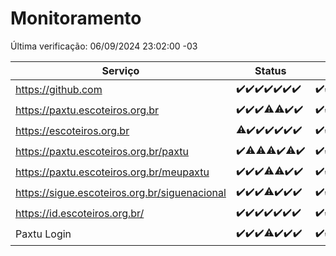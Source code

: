 # Monitoramento

Última verificação: 06/09/2024 23:02:00 -03

|Serviço|Status|Últimas 24h|
|---|---|---|
|https://github.com|<span title="2024-08-31: OK=23">✔️</span><span title="2024-09-01: OK=23">✔️</span><span title="2024-09-02: OK=23">✔️</span><span title="2024-09-03: OK=23">✔️</span><span title="2024-09-04: OK=23">✔️</span><span title="2024-09-05: OK=23">✔️</span><span title="2024-09-06: OK=1">✔️</span>|<span title="05/09/2024 23:04:00 -03 : 200">✔️</span><span title="06/09/2024 00:09:00 -03 : 200">✔️</span><span title="06/09/2024 01:09:00 -03 : 200">✔️</span><span title="06/09/2024 02:08:00 -03 : 200">✔️</span><span title="06/09/2024 03:11:00 -03 : 200">✔️</span><span title="06/09/2024 04:07:00 -03 : 200">✔️</span><span title="06/09/2024 05:10:00 -03 : 200">✔️</span><span title="06/09/2024 06:08:00 -03 : 200">✔️</span><span title="06/09/2024 07:07:00 -03 : 200">✔️</span><span title="06/09/2024 08:07:00 -03 : 200">✔️</span><span title="06/09/2024 09:13:00 -03 : 200">✔️</span><span title="06/09/2024 10:13:00 -03 : 200">✔️</span><span title="06/09/2024 11:07:00 -03 : 200">✔️</span><span title="06/09/2024 12:07:00 -03 : 200">✔️</span><span title="06/09/2024 13:08:00 -03 : 200">✔️</span><span title="06/09/2024 14:06:00 -03 : 200">✔️</span><span title="06/09/2024 15:10:00 -03 : 200">✔️</span><span title="06/09/2024 16:06:00 -03 : 200">✔️</span><span title="06/09/2024 17:08:00 -03 : 200">✔️</span><span title="06/09/2024 18:07:00 -03 : 200">✔️</span><span title="06/09/2024 19:07:00 -03 : 200">✔️</span><span title="06/09/2024 20:08:00 -03 : 200">✔️</span><span title="06/09/2024 21:36:00 -03 : 200">✔️</span><span title="06/09/2024 23:02:00 -03 : 200">✔️</span>|
|https://paxtu.escoteiros.org.br|<span title="2024-08-31: OK=23">✔️</span><span title="2024-09-01: OK=23">✔️</span><span title="2024-09-02: OK=23">✔️</span><span title="2024-09-03: OK=21, Falhas=2">⚠️</span><span title="2024-09-04: OK=22, Falhas=1">⚠️</span><span title="2024-09-05: OK=23">✔️</span><span title="2024-09-06: OK=1">✔️</span>|<span title="05/09/2024 23:04:00 -03 : 200">✔️</span><span title="06/09/2024 00:09:00 -03 : 200">✔️</span><span title="06/09/2024 01:09:00 -03 : 200">✔️</span><span title="06/09/2024 02:08:00 -03 : 200">✔️</span><span title="06/09/2024 03:11:00 -03 : 200">✔️</span><span title="06/09/2024 04:07:00 -03 : 200">✔️</span><span title="06/09/2024 05:10:00 -03 : 200">✔️</span><span title="06/09/2024 06:08:00 -03 : 200">✔️</span><span title="06/09/2024 07:07:00 -03 : 200">✔️</span><span title="06/09/2024 08:07:00 -03 : 200">✔️</span><span title="06/09/2024 09:13:00 -03 : 200">✔️</span><span title="06/09/2024 10:13:00 -03 : 200">✔️</span><span title="06/09/2024 11:07:00 -03 : 200">✔️</span><span title="06/09/2024 12:07:00 -03 : 200">✔️</span><span title="06/09/2024 13:08:00 -03 : 200">✔️</span><span title="06/09/2024 14:06:00 -03 : 200">✔️</span><span title="06/09/2024 15:10:00 -03 : 200">✔️</span><span title="06/09/2024 16:06:00 -03 : 200">✔️</span><span title="06/09/2024 17:08:00 -03 : 0">❌</span><span title="06/09/2024 18:07:00 -03 : 200">✔️</span><span title="06/09/2024 19:07:00 -03 : 200">✔️</span><span title="06/09/2024 20:08:00 -03 : 200">✔️</span><span title="06/09/2024 21:36:00 -03 : 200">✔️</span><span title="06/09/2024 23:02:00 -03 : 200">✔️</span>|
|https://escoteiros.org.br|<span title="2024-08-31: OK=22, Falhas=1">⚠️</span><span title="2024-09-01: OK=23">✔️</span><span title="2024-09-02: OK=23">✔️</span><span title="2024-09-03: OK=23">✔️</span><span title="2024-09-04: OK=23">✔️</span><span title="2024-09-05: OK=23">✔️</span><span title="2024-09-06: OK=1">✔️</span>|<span title="05/09/2024 23:04:00 -03 : 200">✔️</span><span title="06/09/2024 00:09:00 -03 : 200">✔️</span><span title="06/09/2024 01:09:00 -03 : 200">✔️</span><span title="06/09/2024 02:08:00 -03 : 200">✔️</span><span title="06/09/2024 03:11:00 -03 : 200">✔️</span><span title="06/09/2024 04:07:00 -03 : 200">✔️</span><span title="06/09/2024 05:10:00 -03 : 200">✔️</span><span title="06/09/2024 06:08:00 -03 : 200">✔️</span><span title="06/09/2024 07:07:00 -03 : 200">✔️</span><span title="06/09/2024 08:07:00 -03 : 200">✔️</span><span title="06/09/2024 09:13:00 -03 : 200">✔️</span><span title="06/09/2024 10:13:00 -03 : 200">✔️</span><span title="06/09/2024 11:07:00 -03 : 200">✔️</span><span title="06/09/2024 12:07:00 -03 : 200">✔️</span><span title="06/09/2024 13:08:00 -03 : 200">✔️</span><span title="06/09/2024 14:06:00 -03 : 200">✔️</span><span title="06/09/2024 15:10:00 -03 : 200">✔️</span><span title="06/09/2024 16:06:00 -03 : 200">✔️</span><span title="06/09/2024 17:08:00 -03 : 200">✔️</span><span title="06/09/2024 18:07:00 -03 : 200">✔️</span><span title="06/09/2024 19:07:00 -03 : 200">✔️</span><span title="06/09/2024 20:08:00 -03 : 200">✔️</span><span title="06/09/2024 21:36:00 -03 : 200">✔️</span><span title="06/09/2024 23:02:00 -03 : 200">✔️</span>|
|https://paxtu.escoteiros.org.br/paxtu|<span title="2024-08-31: OK=23">✔️</span><span title="2024-09-01: OK=22, Falhas=1">⚠️</span><span title="2024-09-02: OK=22, Falhas=1">⚠️</span><span title="2024-09-03: OK=21, Falhas=2">⚠️</span><span title="2024-09-04: OK=23">✔️</span><span title="2024-09-05: OK=22, Falhas=1">⚠️</span><span title="2024-09-06: OK=1">✔️</span>|<span title="05/09/2024 23:05:00 -03 : 200">✔️</span><span title="06/09/2024 00:09:00 -03 : 200">✔️</span><span title="06/09/2024 01:09:00 -03 : 200">✔️</span><span title="06/09/2024 02:08:00 -03 : 200">✔️</span><span title="06/09/2024 03:11:00 -03 : 200">✔️</span><span title="06/09/2024 04:07:00 -03 : 200">✔️</span><span title="06/09/2024 05:10:00 -03 : 200">✔️</span><span title="06/09/2024 06:08:00 -03 : 200">✔️</span><span title="06/09/2024 07:08:00 -03 : 200">✔️</span><span title="06/09/2024 08:07:00 -03 : 200">✔️</span><span title="06/09/2024 09:13:00 -03 : 200">✔️</span><span title="06/09/2024 10:13:00 -03 : 200">✔️</span><span title="06/09/2024 11:07:00 -03 : 200">✔️</span><span title="06/09/2024 12:07:00 -03 : 200">✔️</span><span title="06/09/2024 13:08:00 -03 : 200">✔️</span><span title="06/09/2024 14:06:00 -03 : 200">✔️</span><span title="06/09/2024 15:10:00 -03 : 200">✔️</span><span title="06/09/2024 16:06:00 -03 : 200">✔️</span><span title="06/09/2024 17:08:00 -03 : 200">✔️</span><span title="06/09/2024 18:07:00 -03 : 200">✔️</span><span title="06/09/2024 19:07:00 -03 : 200">✔️</span><span title="06/09/2024 20:08:00 -03 : 200">✔️</span><span title="06/09/2024 21:36:00 -03 : 200">✔️</span><span title="06/09/2024 23:02:00 -03 : 200">✔️</span>|
|https://paxtu.escoteiros.org.br/meupaxtu|<span title="2024-08-31: OK=23">✔️</span><span title="2024-09-01: OK=23">✔️</span><span title="2024-09-02: OK=23">✔️</span><span title="2024-09-03: OK=22, Falhas=1">⚠️</span><span title="2024-09-04: OK=22, Falhas=1">⚠️</span><span title="2024-09-05: OK=23">✔️</span><span title="2024-09-06: OK=1">✔️</span>|<span title="05/09/2024 23:05:00 -03 : 200">✔️</span><span title="06/09/2024 00:09:00 -03 : 200">✔️</span><span title="06/09/2024 01:09:00 -03 : 200">✔️</span><span title="06/09/2024 02:08:00 -03 : 200">✔️</span><span title="06/09/2024 03:11:00 -03 : 200">✔️</span><span title="06/09/2024 04:07:00 -03 : 200">✔️</span><span title="06/09/2024 05:10:00 -03 : 200">✔️</span><span title="06/09/2024 06:08:00 -03 : 200">✔️</span><span title="06/09/2024 07:08:00 -03 : 200">✔️</span><span title="06/09/2024 08:07:00 -03 : 200">✔️</span><span title="06/09/2024 09:13:00 -03 : 200">✔️</span><span title="06/09/2024 10:13:00 -03 : 200">✔️</span><span title="06/09/2024 11:07:00 -03 : 200">✔️</span><span title="06/09/2024 12:07:00 -03 : 200">✔️</span><span title="06/09/2024 13:08:00 -03 : 200">✔️</span><span title="06/09/2024 14:06:00 -03 : 200">✔️</span><span title="06/09/2024 15:10:00 -03 : 200">✔️</span><span title="06/09/2024 16:06:00 -03 : 200">✔️</span><span title="06/09/2024 17:08:00 -03 : 200">✔️</span><span title="06/09/2024 18:07:00 -03 : 200">✔️</span><span title="06/09/2024 19:07:00 -03 : 200">✔️</span><span title="06/09/2024 20:08:00 -03 : 200">✔️</span><span title="06/09/2024 21:36:00 -03 : 200">✔️</span><span title="06/09/2024 23:02:00 -03 : 200">✔️</span>|
|https://sigue.escoteiros.org.br/siguenacional|<span title="2024-08-31: OK=23">✔️</span><span title="2024-09-01: OK=23">✔️</span><span title="2024-09-02: OK=23">✔️</span><span title="2024-09-03: OK=22, Falhas=1">⚠️</span><span title="2024-09-04: OK=23">✔️</span><span title="2024-09-05: OK=23">✔️</span><span title="2024-09-06: OK=1">✔️</span>|<span title="05/09/2024 23:05:00 -03 : 200">✔️</span><span title="06/09/2024 00:09:00 -03 : 200">✔️</span><span title="06/09/2024 01:09:00 -03 : 200">✔️</span><span title="06/09/2024 02:08:00 -03 : 200">✔️</span><span title="06/09/2024 03:11:00 -03 : 200">✔️</span><span title="06/09/2024 04:07:00 -03 : 200">✔️</span><span title="06/09/2024 05:10:00 -03 : 200">✔️</span><span title="06/09/2024 06:08:00 -03 : 200">✔️</span><span title="06/09/2024 07:08:00 -03 : 200">✔️</span><span title="06/09/2024 08:07:00 -03 : 200">✔️</span><span title="06/09/2024 09:13:00 -03 : 200">✔️</span><span title="06/09/2024 10:13:00 -03 : 200">✔️</span><span title="06/09/2024 11:07:00 -03 : 200">✔️</span><span title="06/09/2024 12:07:00 -03 : 200">✔️</span><span title="06/09/2024 13:08:00 -03 : 200">✔️</span><span title="06/09/2024 14:06:00 -03 : 200">✔️</span><span title="06/09/2024 15:10:00 -03 : 200">✔️</span><span title="06/09/2024 16:06:00 -03 : 200">✔️</span><span title="06/09/2024 17:08:00 -03 : 200">✔️</span><span title="06/09/2024 18:07:00 -03 : 200">✔️</span><span title="06/09/2024 19:07:00 -03 : 200">✔️</span><span title="06/09/2024 20:08:00 -03 : 200">✔️</span><span title="06/09/2024 21:36:00 -03 : 200">✔️</span><span title="06/09/2024 23:02:00 -03 : 200">✔️</span>|
|https://id.escoteiros.org.br/|<span title="2024-08-31: OK=23">✔️</span><span title="2024-09-01: OK=23">✔️</span><span title="2024-09-02: OK=23">✔️</span><span title="2024-09-03: OK=23">✔️</span><span title="2024-09-04: OK=23">✔️</span><span title="2024-09-05: OK=23">✔️</span><span title="2024-09-06: OK=1">✔️</span>|<span title="05/09/2024 23:05:00 -03 : 200">✔️</span><span title="06/09/2024 00:09:00 -03 : 200">✔️</span><span title="06/09/2024 01:09:00 -03 : 200">✔️</span><span title="06/09/2024 02:08:00 -03 : 200">✔️</span><span title="06/09/2024 03:11:00 -03 : 200">✔️</span><span title="06/09/2024 04:07:00 -03 : 200">✔️</span><span title="06/09/2024 05:10:00 -03 : 200">✔️</span><span title="06/09/2024 06:08:00 -03 : 200">✔️</span><span title="06/09/2024 07:08:00 -03 : 200">✔️</span><span title="06/09/2024 08:07:00 -03 : 200">✔️</span><span title="06/09/2024 09:13:00 -03 : 200">✔️</span><span title="06/09/2024 10:13:00 -03 : 200">✔️</span><span title="06/09/2024 11:07:00 -03 : 200">✔️</span><span title="06/09/2024 12:07:00 -03 : 200">✔️</span><span title="06/09/2024 13:08:00 -03 : 200">✔️</span><span title="06/09/2024 14:06:00 -03 : 200">✔️</span><span title="06/09/2024 15:10:00 -03 : 200">✔️</span><span title="06/09/2024 16:06:00 -03 : 200">✔️</span><span title="06/09/2024 17:08:00 -03 : 200">✔️</span><span title="06/09/2024 18:07:00 -03 : 200">✔️</span><span title="06/09/2024 19:07:00 -03 : 200">✔️</span><span title="06/09/2024 20:08:00 -03 : 200">✔️</span><span title="06/09/2024 21:36:00 -03 : 200">✔️</span><span title="06/09/2024 23:02:00 -03 : 200">✔️</span>|
|Paxtu Login|<span title="2024-08-31: OK=23">✔️</span><span title="2024-09-01: OK=23">✔️</span><span title="2024-09-02: OK=23">✔️</span><span title="2024-09-03: OK=22, Falhas=1">⚠️</span><span title="2024-09-04: OK=23">✔️</span><span title="2024-09-05: OK=23">✔️</span><span title="2024-09-06: OK=1">✔️</span>|<span title="05/09/2024 23:05:00 -03 : 200">✔️</span><span title="06/09/2024 00:09:00 -03 : 200">✔️</span><span title="06/09/2024 01:09:00 -03 : 200">✔️</span><span title="06/09/2024 02:08:00 -03 : 200">✔️</span><span title="06/09/2024 03:11:00 -03 : 200">✔️</span><span title="06/09/2024 04:07:00 -03 : 200">✔️</span><span title="06/09/2024 05:10:00 -03 : 200">✔️</span><span title="06/09/2024 06:08:00 -03 : 200">✔️</span><span title="06/09/2024 07:08:00 -03 : 200">✔️</span><span title="06/09/2024 08:07:00 -03 : 200">✔️</span><span title="06/09/2024 09:13:00 -03 : 200">✔️</span><span title="06/09/2024 10:13:00 -03 : 200">✔️</span><span title="06/09/2024 11:07:00 -03 : 200">✔️</span><span title="06/09/2024 12:07:00 -03 : 200">✔️</span><span title="06/09/2024 13:08:00 -03 : 200">✔️</span><span title="06/09/2024 14:06:00 -03 : 200">✔️</span><span title="06/09/2024 15:10:00 -03 : 200">✔️</span><span title="06/09/2024 16:06:00 -03 : 200">✔️</span><span title="06/09/2024 17:08:00 -03 : 200">✔️</span><span title="06/09/2024 18:07:00 -03 : 200">✔️</span><span title="06/09/2024 19:07:00 -03 : 200">✔️</span><span title="06/09/2024 20:08:00 -03 : 200">✔️</span><span title="06/09/2024 21:36:00 -03 : 200">✔️</span><span title="06/09/2024 23:02:00 -03 : 200">✔️</span>|
